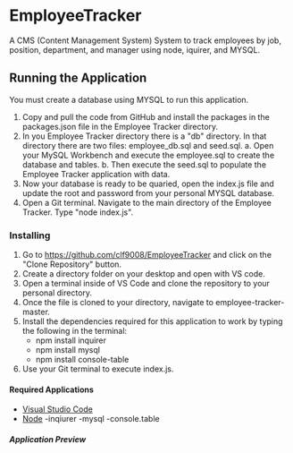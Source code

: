 # EmployeeTracker
A CMS (Content Management System) System to track employees by job, position, department, and manager using node, iquirer, and MYSQL. 

## Running the Application 
You must create a database using MYSQL to run this application. 

1. Copy and pull the code from GitHub and install the packages in the packages.json file in the Employee Tracker directory.
2. In you Employee Tracker directory there is a "db" directory. In that directory there are two files: employee_db.sql and seed.sql. 
    a. Open your MySQL Workbench and execute the employee.sql to create the database and tables.
    b. Then execute the seed.sql to populate the Employee Tracker application with data. 
3. Now your database is ready to be quaried, open the index.js file and update the root and password from your personal MYSQL database. 
4. Open a Git terminal. Navigate to the main directory of the Employee Tracker. Type "node index.js".

### Installing
1. Go to https://github.com/clf9008/EmployeeTracker and click on the "Clone Repository" button. 
2. Create a directory folder on your desktop and open with VS code.
3. Open a terminal inside of VS Code and clone the repository to your personal directory.
4. Once the file is cloned to your directory, navigate to employee-tracker-master.
5. Install the dependencies required for this application to work by typing the following in the terminal:
   * npm install inquirer
   * npm install mysql
   * npm install console-table
6. Use your Git terminal to execute index.js. 

#### Required Applications
- [Visual Studio Code](https://code.visualstudio.com/docs/setup/setup-overview)
- [Node](https://nodejs.org/en/download/)
  -inqiurer
  -mysql
  -console.table
##### Application Preview
